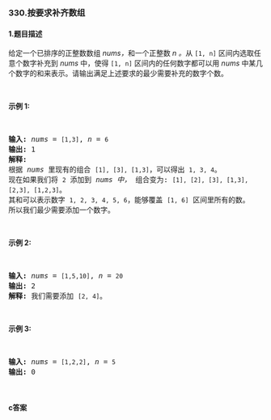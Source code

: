 ### 330.按要求补齐数组

#### 1.题目描述

<p>给定一个已排序的正整数数组 <em>nums，</em>和一个正整数&nbsp;<em>n 。</em>从&nbsp;<code>[1, n]</code>&nbsp;区间内选取任意个数字补充到&nbsp;<em>nums&nbsp;</em>中，使得&nbsp;<code>[1, n]</code>&nbsp;区间内的任何数字都可以用&nbsp;<em>nums&nbsp;</em>中某几个数字的和来表示。请输出满足上述要求的最少需要补充的数字个数。</p><br/><p><strong>示例&nbsp;1:</strong></p><br/><pre><strong>输入: </strong><em>nums</em> = <code>[1,3]</code>, <em>n</em> = <code>6</code><br/><strong>输出: </strong>1 <br/><strong>解释:</strong><br/>根据<em> nums&nbsp;</em>里现有的组合&nbsp;<code>[1], [3], [1,3]</code>，可以得出&nbsp;<code>1, 3, 4</code>。<br/>现在如果我们将&nbsp;<code>2</code>&nbsp;添加到&nbsp;<em>nums 中，</em>&nbsp;组合变为: <code>[1], [2], [3], [1,3], [2,3], [1,2,3]</code>。<br/>其和可以表示数字&nbsp;<code>1, 2, 3, 4, 5, 6</code>，能够覆盖&nbsp;<code>[1, 6]</code>&nbsp;区间里所有的数。<br/>所以我们最少需要添加一个数字。</pre><br/><p><strong>示例 2:</strong></p><br/><pre><strong>输入: </strong><em>nums</em> = <code>[1,5,10]</code>, <em>n</em> = <code>20</code><br/><strong>输出:</strong> 2<br/><strong>解释: </strong>我们需要添加&nbsp;<code>[2, 4]</code>。<br/></pre><br/><p><strong>示例&nbsp;3:</strong></p><br/><pre><strong>输入: </strong><em>nums</em> = <code>[1,2,2]</code>, <em>n</em> = <code>5</code><br/><strong>输出:</strong> 0<br/></pre><br/>

#### c答案

```c

